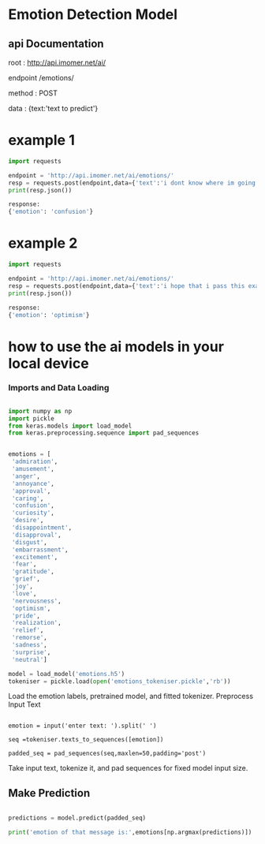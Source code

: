 
# Emotion Detection Model

## api Documentation
root : http://api.imomer.net/ai/
 
endpoint /emotions/

 method : POST
 
 data : {text:'text to predict'}

 # example 1
```python
import requests

endpoint = 'http://api.imomer.net/ai/emotions/'
resp = requests.post(endpoint,data={'text':'i dont know where im going'})
print(resp.json())

```
```python
response:
{'emotion': 'confusion'}
```

# example 2
```python
import requests

endpoint = 'http://api.imomer.net/ai/emotions/'
resp = requests.post(endpoint,data={'text':'i hope that i pass this exam'})
print(resp.json())
```

```python
response:
{'emotion': 'optimism'}
```

# how to use the ai models in your local device 

### Imports and Data Loading
```python

import numpy as np
import pickle
from keras.models import load_model
from keras.preprocessing.sequence import pad_sequences
```

```python

emotions = [
 'admiration',
 'amusement',
 'anger',
 'annoyance',
 'approval',
 'caring',
 'confusion',
 'curiosity',
 'desire',
 'disappointment',
 'disapproval',
 'disgust',
 'embarrassment',
 'excitement',
 'fear',
 'gratitude',
 'grief',
 'joy',
 'love',
 'nervousness',
 'optimism',
 'pride',
 'realization',
 'relief',
 'remorse',
 'sadness',
 'surprise',
 'neutral']

model = load_model('emotions.h5')
tokeniser = pickle.load(open('emotions_tokeniser.pickle','rb'))
```
Load the emotion labels, pretrained model, and fitted tokenizer.
Preprocess Input Text
```pytho

emotion = input('enter text: ').split(' ')

seq =tokeniser.texts_to_sequences([emotion])

padded_seq = pad_sequences(seq,maxlen=50,padding='post')
```
Take input text, tokenize it, and pad sequences for fixed model input size.
## Make Prediction
```python

predictions = model.predict(padded_seq)

print('emotion of that message is:',emotions[np.argmax(predictions)])

```
